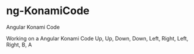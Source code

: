 # ng-KonamiCode
Angular Konami Code

Working on a Angular Konami Code 
Up, Up, Down, Down, Left, Right, Left, Right, B, A 
